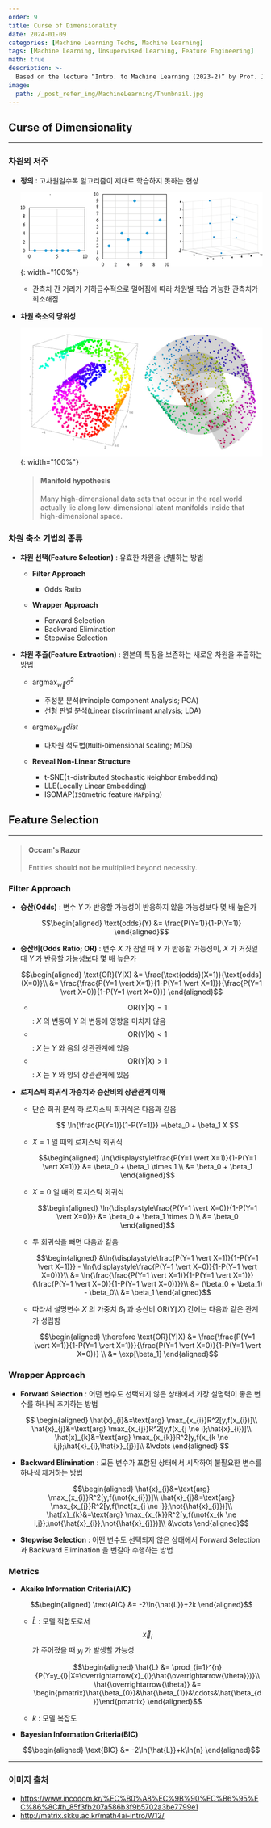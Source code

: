 ```yaml
---
order: 9
title: Curse of Dimensionality
date: 2024-01-09
categories: [Machine Learning Techs, Machine Learning]
tags: [Machine Learning, Unsupervised Learning, Feature Engineering]
math: true
description: >-
  Based on the lecture “Intro. to Machine Learning (2023-2)” by Prof. Je Hyuk Lee, Dept. of Data Science, The Grad. School, Kookmin Univ.
image:
  path: /_post_refer_img/MachineLearning/Thumbnail.jpg
---
```


## Curse of Dimensionality
-----

### 차원의 저주

- **정의** : 고차원일수록 알고리즘이 제대로 학습하지 못하는 현상

    ![01](/_post_refer_img/MachineLearning/09-01.png){: width="100%"}

    - 관측치 간 거리가 기하급수적으로 멀어짐에 따라 차원별 학습 가능한 관측치가 희소해짐

- **차원 축소의 당위성**

    ![02](/_post_refer_img/MachineLearning/09-02.jpeg){: width="100%"}

    > #### Manifold hypothesis
    > Many high-dimensional data sets that occur in the real world actually lie along low-dimensional latent manifolds inside that high-dimensional space.

### 차원 축소 기법의 종류

- **차원 선택(Feature Selection)** : 유효한 차원을 선별하는 방법
    - **Filter Approach**
        - Odds Ratio

    - **Wrapper Approach**
        - Forward Selection
        - Backward Elimination
        - Stepwise Selection

- **차원 추출(Feature Extraction)** : 원본의 특징을 보존하는 새로운 차원을 추출하는 방법
    - $\text{arg} \max_{\overrightarrow{w}}{\sigma^{2}}$
        - 주성분 분석(`P`rinciple `C`omponent `A`nalysis; PCA)
        - 선형 판별 분석(`L`inear `D`iscriminant `A`nalysis; LDA)

    - $\text{arg} \max_{\overrightarrow{w}}{dist}$
        - 다차원 척도법(`M`ulti-`D`imensional `S`caling; MDS)

    - **Reveal Non-Linear Structure**
        - t-SNE(`t`-distributed `S`tochastic `N`eighbor `E`mbedding)
        - LLE(`L`ocally `L`inear `E`mbedding)
        - ISOMAP(`ISO`metric feature `MAP`ping)

## Feature Selection
-----

> #### Occam's Razor
> Entities should not be multiplied beyond necessity.

### Filter Approach

- **승산(Odds)** : 변수 $Y$ 가 반응할 가능성이 반응하지 않을 가능성보다 몇 배 높은가

    $$\begin{aligned}
    \text{odds}(Y)
    &= \frac{P(Y=1)}{1-P(Y=1)}
    \end{aligned}$$

- **승산비(Odds Ratio; OR)** : 변수 $X$ 가 참일 때 $Y$ 가 반응할 가능성이, $X$ 가 거짓일 때 $Y$ 가 반응할 가능성보다 몇 배 높은가

    $$\begin{aligned}
    \text{OR}(Y|X)
    &= \frac{\text{odds}(X=1)}{\text{odds}(X=0)}\\
    &= \frac{\frac{P(Y=1 \vert X=1)}{1-P(Y=1 \vert X=1)}}{\frac{P(Y=1 \vert X=0)}{1-P(Y=1 \vert X=0)}}
    \end{aligned}$$

    - $$ \text{OR}(Y \vert X) = 1 $$ : $X$ 의 변동이 $Y$ 의 변동에 영향을 미치지 않음
    - $$ \text{OR}(Y\vert X) < 1 $$ : $X$ 는 $Y$ 와 음의 상관관계에 있음
    - $$ \text{OR}(Y \vert X) > 1 $$ : $X$ 는 $Y$ 와 양의 상관관게에 있음

- **로지스틱 회귀식 가중치와 승산비의 상관관계 이해**

    - 단순 회귀 분석 하 로지스틱 회귀식은 다음과 같음

        $$
        \ln{\frac{P(Y=1)}{1-P(Y=1)}}
        =\beta_0 + \beta_1 X
        $$

    - $X=1$ 일 때의 로지스틱 회귀식

        $$\begin{aligned}
        \ln{\displaystyle\frac{P(Y=1 \vert X=1)}{1-P(Y=1 \vert X=1)}}
        &= \beta_0 + \beta_1 \times 1 \\
        &= \beta_0 + \beta_1
        \end{aligned}$$

    - $X=0$ 일 때의 로지스틱 회귀식

        $$\begin{aligned}
        \ln{\displaystyle\frac{P(Y=1 \vert X=0)}{1-P(Y=1 \vert X=0)}}
        &= \beta_0 + \beta_1 \times 0 \\
        &= \beta_0
        \end{aligned}$$

    - 두 회귀식을 빼면 다음과 같음

        $$\begin{aligned}
        &\ln{\displaystyle\frac{P(Y=1 \vert X=1)}{1-P(Y=1 \vert X=1)}} - \ln{\displaystyle\frac{P(Y=1 \vert X=0)}{1-P(Y=1 \vert X=0)}}\\
        &= \ln{\frac{\frac{P(Y=1 \vert X=1)}{1-P(Y=1 \vert X=1)}}{\frac{P(Y=1 \vert X=0)}{1-P(Y=1 \vert X=0)}}}\\
        &= (\beta_0 + \beta_1) - \beta_0\\
        &= \beta_1
        \end{aligned}$$

    - 따라서 설명변수 $X$ 의 가중치 $\beta_1$ 과 승산비 $\text{OR}(Y\|X)$ 간에는 다음과 같은 관계가 성립함

        $$\begin{aligned}
        \therefore \text{OR}(Y|X)
        &= \frac{\frac{P(Y=1 \vert X=1)}{1-P(Y=1 \vert X=1)}}{\frac{P(Y=1 \vert X=0)}{1-P(Y=1 \vert X=0)}} \\
        &= \exp[\beta_1]
        \end{aligned}$$

### Wrapper Approach

- **Forward Selection** : 어떤 변수도 선택되지 않은 상태에서 가장 설명력이 좋은 변수를 하나씩 추가하는 방법

    $$
    \begin{aligned}
    \hat{x}_{i}&=\text{arg} \max_{x_{i}}R^2[y,f(x_{i})]\\
    \hat{x}_{j}&=\text{arg} \max_{x_{j}}R^2[y,f(x_{j \ne i};\hat{x}_{i})]\\
    \hat{x}_{k}&=\text{arg} \max_{x_{k}}R^2[y,f(x_{k \ne i,j};\hat{x}_{i},\hat{x}_{j})]\\
    &\vdots
    \end{aligned}
    $$

- **Backward Elimination** : 모든 변수가 포함된 상태에서 시작하여 불필요한 변수를 하나씩 제거하는 방법

    $$\begin{aligned}
    \hat{x}_{i}&=\text{arg} \max_{x_{i}}R^2[y,f(\not{x_{i}})]\\
    \hat{x}_{j}&=\text{arg} \max_{x_{j}}R^2[y,f(\not{x_{j \ne i}};\not{\hat{x}_{i}})]\\
    \hat{x}_{k}&=\text{arg} \max_{x_{k}}R^2[y,f(\not{x_{k \ne i,j}};\not{\hat{x}_{i}},\not{\hat{x}_{j}})]\\
    &\vdots
    \end{aligned}$$

- **Stepwise Selection** : 어떤 변수도 선택되지 않은 상태에서 Forward Selection 과 Backward Elimination 을 번갈아 수행하는 방법

### Metrics

- **Akaike Information Criteria(AIC)**

    $$\begin{aligned}
    \text{AIC}
    &= -2\ln{\hat{L}}+2k
    \end{aligned}$$

    - $\hat{L}$ : 모델 적합도로서 $$\overrightarrow{x}_{i}$$ 가 주어졌을 때 $y_{i}$ 가 발생할 가능성

        $$\begin{aligned}
        \hat{L}
        &= \prod_{i=1}^{n}{P(Y=y_{i}|X=\overrightarrow{x}_{i};\hat{\overrightarrow{\theta}})}\\
        \hat{\overrightarrow{\theta}}
        &= \begin{pmatrix}\hat{\beta_{0}}&\hat{\beta_{1}}&\cdots&\hat{\beta_{d}}\end{pmatrix}
        \end{aligned}$$

    - $k$ : 모델 복잡도

- **Bayesian Information Criteria(BIC)**

    $$\begin{aligned}
    \text{BIC}
    &= -2\ln{\hat{L}}+k\ln{n}
    \end{aligned}$$

-----

### 이미지 출처

- https://www.incodom.kr/%EC%B0%A8%EC%9B%90%EC%B6%95%EC%86%8C#h_85f3fb207a586b3f9b5702a3be7799e1
- http://matrix.skku.ac.kr/math4ai-intro/W12/
